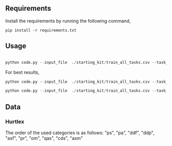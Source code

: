 ## Requirements

Install the requirements by running the following command,

```
pip install -r requirements.txt
```

## Usage

```python

python code.py --input_file  ./starting_kit/train_all_tasks.csv --task_type A --vectorizer tf

```

For best results,

```python
python code.py --input_file  ./starting_kit/train_all_tasks.csv --task_type A --vectorizer tf

python code.py --input_file  ./starting_kit/train_all_tasks.csv --task_type B --vectorizer tfidf

```

## Data

### Hurtlex
The order of the used categories is as follows: "ps", "pa", "ddf", "ddp", "asf", "pr", "om", "qas", "cds", "asm"